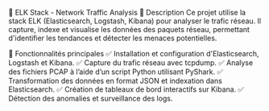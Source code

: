 📡 ELK Stack - Network Traffic Analysis
📌 Description
Ce projet utilise la stack ELK (Elasticsearch, Logstash, Kibana) pour analyser le trafic réseau. Il capture, indexe et visualise les données des paquets réseau, permettant d'identifier les tendances et détecter les menaces potentielles.

🚀 Fonctionnalités principales
✅ Installation et configuration d'Elasticsearch, Logstash et Kibana.
✅ Capture du trafic réseau avec tcpdump.
✅ Analyse des fichiers PCAP à l’aide d’un script Python utilisant PyShark.
✅ Transformation des données en format JSON et indexation dans Elasticsearch.
✅ Création de tableaux de bord interactifs sur Kibana.
✅ Détection des anomalies et surveillance des logs.
